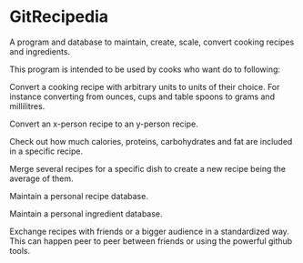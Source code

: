 # GitRecipedia
A program and database to maintain, create, scale, convert cooking recipes and ingredients. 

This program is intended to be used by cooks who want do to following:

Convert a cooking recipe with arbitrary units to units of their choice. For instance
converting from ounces, cups and table spoons to grams and millilitres.

Convert an x-person recipe to an y-person recipe.

Check out how much calories, proteins, carbohydrates and fat are included in a specific
recipe.

Merge several recipes for a specific dish to create a new recipe being the average of them.

Maintain a personal recipe database.

Maintain a personal ingredient database.

Exchange recipes with friends or a bigger audience in a standardized way. This can happen peer to peer 
between friends or using the powerful github tools.


